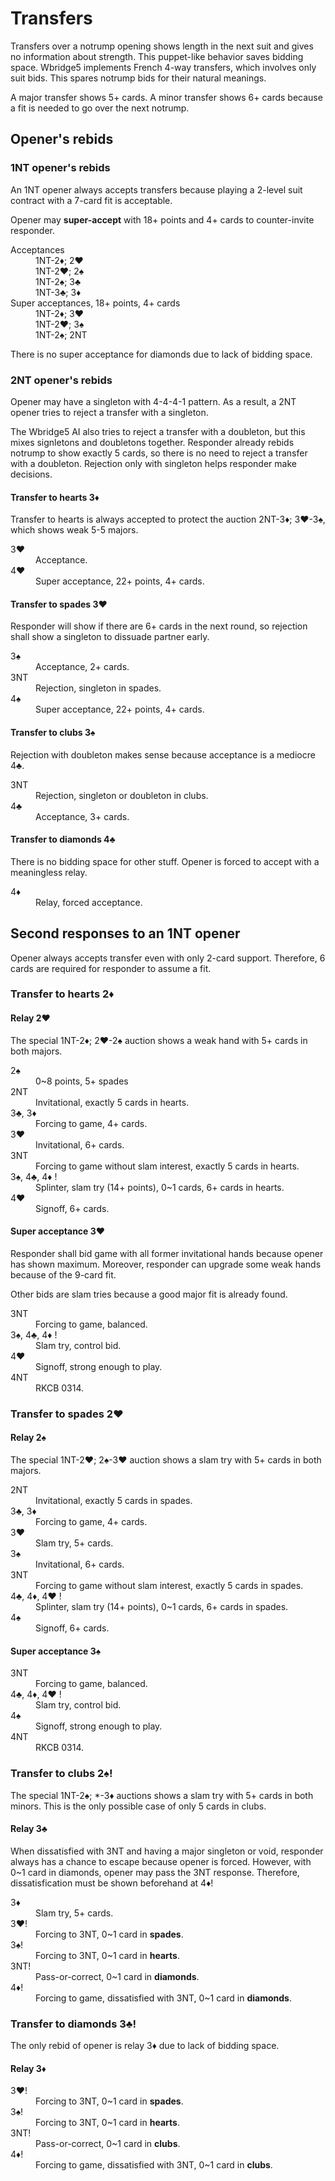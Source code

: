 Transfers
=========
Transfers over a notrump opening shows length in the next suit and gives no
information about strength.  This puppet-like behavior saves bidding space.
Wbridge5 implements French 4-way transfers, which involves only suit bids.
This spares notrump bids for their natural meanings.

A major transfer shows 5+ cards.  A minor transfer shows 6+ cards because a fit
is needed to go over the next notrump.

Opener's rebids
---------------
### 1NT opener's rebids ###
An 1NT opener always accepts transfers because playing a 2-level suit contract
with a 7-card fit is acceptable.

Opener may **super-accept** with 18+ points and 4+ cards to counter-invite
responder.

<dl>
  <dt>Acceptances</dt>
  <dd>1NT-2♦; 2♥</dd>
  <dd>1NT-2♥; 2♠</dd>
  <dd>1NT-2♠; 3♣</dd>
  <dd>1NT-3♣; 3♦</dd>

  <dt>Super acceptances, 18+ points, 4+ cards</dt>
  <dd>1NT-2♦; 3♥</dd>
  <dd>1NT-2♥; 3♠</dd>
  <dd>1NT-2♠; 2NT</dd>
</dl>

There is no super acceptance for diamonds due to lack of bidding space.

### 2NT opener's rebids ###
Opener may have a singleton with 4-4-4-1 pattern.  As a result, a 2NT opener
tries to reject a transfer with a singleton.

The Wbridge5 AI also tries to reject a transfer with a doubleton, but this
mixes signletons and doubletons together.  Responder already rebids notrump
to show exactly 5 cards, so there is no need to reject a transfer with a
doubleton.  Rejection only with singleton helps responder make decisions.

#### Transfer to hearts 3♦ ####
Transfer to hearts is always accepted to protect the auction 2NT-3♦;
3♥-3♠, which shows weak 5-5 majors.

<dl>
  <dt>3♥</dt>
  <dd>Acceptance.</dd>

  <dt>4♥</dt>
  <dd>Super acceptance, 22+ points, 4+ cards.</dd>
</dl>

#### Transfer to spades 3♥ ####
Responder will show if there are 6+ cards in the next round, so rejection shall
show a singleton to dissuade partner early.

<dl>
  <dt>3♠</dt>
  <dd>Acceptance, 2+ cards.</dd>

  <dt>3NT</dt>
  <dd>Rejection, singleton in spades.</dd>

  <dt>4♠</dt>
  <dd>Super acceptance, 22+ points, 4+ cards.</dd>
</dl>

#### Transfer to clubs 3♠ ####
Rejection with doubleton makes sense because acceptance is a mediocre 4♣.

<dl>
  <dt>3NT</dt>
  <dd>Rejection, singleton or doubleton in clubs.</dd>

  <dt>4♣</dt>
  <dd>Acceptance, 3+ cards.</dd>
</dl>

#### Transfer to diamonds 4♣ ####
There is no bidding space for other stuff.  Opener is forced to accept with a
meaningless relay.

<dl>
  <dt>4♦</dt>
  <dd>Relay, forced acceptance.</dd>
</dl>

Second responses to an 1NT opener
---------------------------------
Opener always accepts transfer even with only 2-card support.  Therefore, 6
cards are required for responder to assume a fit.

### Transfer to hearts 2♦ ###
#### Relay 2♥ ####
The special 1NT-2♦; 2♥-2♠ auction shows a weak hand with 5+ cards in both
majors.

<dl>
  <dt>2♠</dt>
  <dd>0~8 points, 5+ spades</dd>

  <dt>2NT</dt>
  <dd>Invitational, exactly 5 cards in hearts.</dd>

  <dt>3♣, 3♦</dt>
  <dd>Forcing to game, 4+ cards.</dd>

  <dt>3♥</dt>
  <dd>Invitational, 6+ cards.</dd>

  <dt>3NT</dt>
  <dd>Forcing to game without slam interest, exactly 5 cards in hearts.</dd>

  <dt>3♠, 4♣, 4♦ !</dt>
  <dd>Splinter, slam try (14+ points), 0~1 cards, 6+ cards in hearts.</dd>

  <dt>4♥</dt>
  <dd>Signoff, 6+ cards.</dd>
</dl>

#### Super acceptance 3♥ ####
Responder shall bid game with all former invitational hands because opener has
shown maximum.  Moreover, responder can upgrade some weak hands because of the
9-card fit.

Other bids are slam tries because a good major fit is already found.

<dl>
  <dt>3NT</dt>
  <dd>Forcing to game, balanced.</dd>

  <dt>3♠, 4♣, 4♦ !</dt>
  <dd>Slam try, control bid.</dd>

  <dt>4♥</dt>
  <dd>Signoff, strong enough to play.</dd>

  <dt>4NT</dt>
  <dd>RKCB 0314.</dd>
</dl>

### Transfer to spades 2♥ ###
#### Relay 2♠ ####
The special 1NT-2♥; 2♠-3♥ auction shows a slam try with 5+ cards in both
majors.

<dl>
  <dt>2NT</dt>
  <dd>Invitational, exactly 5 cards in spades.</dd>

  <dt>3♣, 3♦</dt>
  <dd>Forcing to game, 4+ cards.</dd>

  <dt>3♥</dt>
  <dd>Slam try, 5+ cards.</dd>

  <dt>3♠</dt>
  <dd>Invitational, 6+ cards.</dd>

  <dt>3NT</dt>
  <dd>Forcing to game without slam interest, exactly 5 cards in spades.</dd>

  <dt>4♣, 4♦, 4♥ !</dt>
  <dd>Splinter, slam try (14+ points), 0~1 cards, 6+ cards in spades.</dd>

  <dt>4♠</dt>
  <dd>Signoff, 6+ cards.</dd>
</dl>

#### Super acceptance 3♠ ####
<dl>
  <dt>3NT</dt>
  <dd>Forcing to game, balanced.</dd>

  <dt>4♣, 4♦, 4♥ !</dt>
  <dd>Slam try, control bid.</dd>

  <dt>4♠</dt>
  <dd>Signoff, strong enough to play.</dd>

  <dt>4NT</dt>
  <dd>RKCB 0314.</dd>
</dl>

### Transfer to clubs 2♠! ###
The special 1NT-2♠; \*-3♦ auctions shows a slam try with 5+ cards in both
minors.  This is the only possible case of only 5 cards in clubs.

#### Relay 3♣ ####
When dissatisfied with 3NT and having a major singleton or void, responder
always has a chance to escape because opener is forced.  However, with 0~1 card
in diamonds, opener may pass the 3NT response.  Therefore, dissatisfication
must be shown beforehand at 4♦!

<dl>
  <dt>3♦</dt>
  <dd>Slam try, 5+ cards.</dd>

  <dt>3♥!</dt>
  <dd>Forcing to 3NT, 0~1 card in <strong>spades</strong>.</dd>

  <dt>3♠!</dt>
  <dd>Forcing to 3NT, 0~1 card in <strong>hearts</strong>.</dd>

  <dt>3NT!</dt>
  <dd>Pass-or-correct, 0~1 card in <strong>diamonds</strong>.</dd>

  <dt>4♦!</dt>
  <dd>Forcing to game, dissatisfied with 3NT, 0~1 card in <strong>diamonds</strong>.</dd>
</dl>

### Transfer to diamonds 3♣! ###
The only rebid of opener is relay 3♦ due to lack of bidding space.

#### Relay 3♦ ####
<dl>
  <dt>3♥!</dt>
  <dd>Forcing to 3NT, 0~1 card in <strong>spades</strong>.</dd>

  <dt>3♠!</dt>
  <dd>Forcing to 3NT, 0~1 card in <strong>hearts</strong>.</dd>

  <dt>3NT!</dt>
  <dd>Pass-or-correct, 0~1 card in <strong>clubs</strong>.</dd>

  <dt>4♦!</dt>
  <dd>Forcing to game, dissatisfied with 3NT, 0~1 card in <strong>clubs</strong>.</dd>
</dl>
